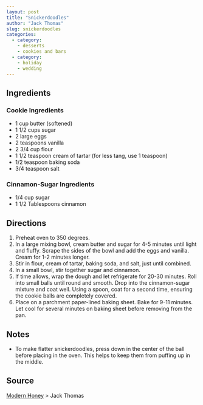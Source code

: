 ```yaml
---
layout: post
title: "Snickerdoodles"
author: "Jack Thomas"
slug: snickerdoodles
categories:
  - category:
    - desserts
    - cookies and bars
  - category:
    - holiday
    - wedding
---
```


## Ingredients

### Cookie Ingredients

- 1 cup butter (softened)
- 1 1/2 cups sugar
- 2 large eggs
- 2 teaspoons vanilla
- 2 3/4 cup flour
- 1 1/2 teaspoon cream of tartar (for less tang, use 1 teaspoon)
- 1/2 teaspoon baking soda
- 3/4 teaspoon salt

### Cinnamon-Sugar Ingredients

- 1/4 cup sugar
- 1 1/2 Tablespoons cinnamon

## Directions

1. Preheat oven to 350 degrees.
2. In a large mixing bowl, cream butter and sugar for 4-5 minutes until light and fluffy. Scrape the sides of the bowl and add the eggs and vanilla. Cream for 1-2 minutes longer.
3. Stir in flour, cream of tartar, baking soda, and salt, just until combined.
4. In a small bowl, stir together sugar and cinnamon.
5. If time allows, wrap the dough and let refrigerate for 20-30 minutes. Roll into small balls until round and smooth. Drop into the cinnamon-sugar mixture and coat well. Using a spoon, coat for a second time, ensuring the cookie balls are completely covered.
6. Place on a parchment paper-lined baking sheet. Bake for 9-11 minutes. Let cool for several minutes on baking sheet before removing from the pan.

## Notes

- To make flatter snickerdoodles, press down in the center of the ball before placing in the oven. This helps to keep them from puffing up in the middle.

## Source

[Modern Honey](https://www.modernhoney.com/the-best-snickerdoodle-cookie-recipe/) > Jack Thomas
